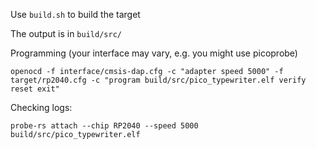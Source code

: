 Use `build.sh` to build the target

The output is in `build/src/`

Programming (your interface may vary, e.g. you might use picoprobe)

```
openocd -f interface/cmsis-dap.cfg -c "adapter speed 5000" -f target/rp2040.cfg -c "program build/src/pico_typewriter.elf verify reset exit"
```

Checking logs:

```
probe-rs attach --chip RP2040 --speed 5000 build/src/pico_typewriter.elf
```